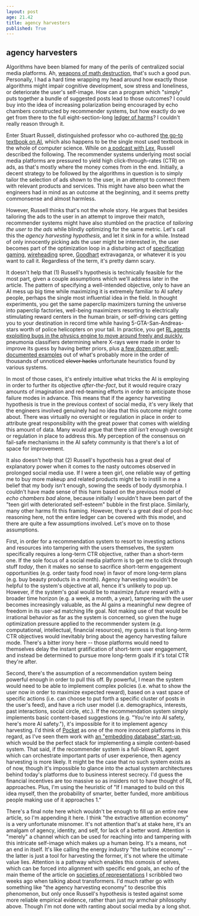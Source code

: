 ```yaml
---
layout: post
age: 21.42
title: agency harvesters
published: True
---
```


## agency harvesters

Algorithms have been blamed for many of the perils of centralized social media platforms. Ah, [weapons of math destruction](https://en.wikipedia.org/wiki/Weapons_of_Math_Destruction), that's such a good pun. Personally, I had a hard time wrapping my head around how exactly those algorithms might impair cognitive development, sow stress and loneliness, or deteriorate the user's self-image. How can a program which "simply" puts together a bundle of suggested posts lead to those outcomes? I could buy into the idea of increasing polarization being encouraged by echo chambers constructed by recommender systems, but how exactly do we get from there to the full eight-section-long [ledger of harms](https://ledger.humanetech.com/)? I couldn't really reason through it.

Enter Stuart Russell, distinguished professor who co-authored [the go-to textbook on AI](http://aima.cs.berkeley.edu/), which also happens to be the single most used textbook in the whole of computer science. While on [a podcast with Lex](https://www.youtube.com/watch?v=KsZI5oXBC0k), Russell described the following. The recommender systems underlying most social media platforms are pressured to yield high click-through-rates (CTR) on ads, as that's mostly where the money comes from in the end. Initially, a decent strategy to be followed by the algorithms in question is to simply tailor the selection of ads shown to the user, in an attempt to connect them with relevant products and services. This might have also been what the engineers had in mind as an outcome at the beginning, and it seems pretty commonsense and almost harmless.

However, Russell thinks that's not the whole story. He argues that besides tailoring the ads to the user in an attempt to improve their match, recommender systems might have also stumbled on the practice of _tailoring the user to the ads_ while blindly optimizing for the same metric. Let's call this the _agency harvesting hypothesis_, and let it sink in for a while. Instead of only innocently picking ads the user might be interested in, the user becomes part of the optimization loop in a disturbing act of [specification gaming](https://www.lesswrong.com/posts/AanbbjYr5zckMKde7/specification-gaming-examples-in-ai-1), [wireheading](https://www.lesswrong.com/tag/wireheading/) spree, [Goodhart](https://www.lesswrong.com/tag/goodhart-s-law) extravaganza, or whatever it is you want to call it. Regardless of the term, it's pretty damn scary.

It doesn't help that (1) Russell's hypothesis is technically feasible for the most part, given a couple assumptions which we'll address later in the article. The pattern of specifying a well-intended objective, only to have an AI mess up big time while maximizing it is extremely familiar to AI safety people, perhaps the single most influential idea in the field. In thought experiments, you get the same paperclip maximizers turning the universe into paperclip factories, well-being maximizers resorting to electrically stimulating reward centers in the human brain, or self-driving cars getting you to your destination in record time while having 5-GTA-San-Andreas-stars worth of police helicopters on your tail. In practice, you get [RL agents exploiting bugs in the physics engine to move around freely and quickly](https://www.youtube.com/watch?v=Lu56xVlZ40M), pneumonia classifiers determining where X-rays were made in order to improve its guess by having better priors, plus [a few dozen other well-documented examples](https://docs.google.com/spreadsheets/d/e/2PACX-1vRPiprOaC3HsCf5Tuum8bRfzYUiKLRqJmbOoC-32JorNdfyTiRRsR7Ea5eWtvsWzuxo8bjOxCG84dAg/pubhtml) out of what's probably more in the order of thousands of unnoticed ~~clever hacks~~ unfortunate heuristics found by various systems.

In most of those cases, it's entirely intuitive what tricks the AI is employing in order to further its objective _after-the-fact_, but it would require crazy amounts of imagination and red-teaming efforts in order to anticipate those failure modes in advance. This means that if the agency harvesting hypothesis is true in the previous context of social media, it's very likely that the engineers involved genuinely had no idea that this outcome might come about. There was virtually no oversight or regulation in place in order to attribute great responsibility with the great power that comes with wielding this amount of data. Many would argue that there _still isn't_ enough oversight or regulation in place to address this. My perception of the consensus on fail-safe mechanisms in the AI safety community is that there's a lot of space for improvement.

It also doesn't help that (2) Russell's hypothesis has a great deal of explanatory power when it comes to the nasty outcomes observed in prolonged social media use. If I were a teen girl, one reliable way of getting me to buy more makeup and related products might be to instill in me a belief that my body isn't enough, sowing the seeds of body dysmorphia. I couldn't have made sense of this harm based on the previous model of _echo chambers bad_ alone, because initially I wouldn't have been part of the "teen girl with deteriorated self-esteem" bubble in the first place. Similarly, many other harms fit this framing. However, there's a great deal of post-hoc reasoning here, not the entire ledger can be covered with this model, and there are quite a few assumptions involved. Let's move on to those assumptions.

First, in order for a recommendation system to resort to investing actions and resources into tampering with the users themselves, the system specifically requires a long-term CTR objective, rather than a short-term one. If the sole focus of a social media platform is to get me to click through stuff _today_, then it makes no sense to sacrifice short-term engagement opportunities (e.g. order tasty food now) in favor of more long-term plans (e.g. buy beauty products in a month). Agency harvesting wouldn't be helpful to the system's objective at all, hence it's unlikely to pop up. However, if the system's goal would be to maximize _future_ reward with a broader time horizon (e.g. a week, a month, a year), tampering with the user becomes increasingly valuable, as the AI gains a meaningful new degree of freedom in its user-ad matching life goal. Not making use of that would be irrational behavior as far as the system is concerned, so given the huge optimization pressure applied to the recommender system (e.g. computational, intellectual, financial resources), my guess is that long-term CTR objectives would inevitably bring about the agency harvesting failure mode. There's a bitter irony here -- those platforms would need to themselves delay the instant gratification of short-term user engagement, and instead be determined to pursue more long-term goals if it's total CTR they're after.

Second, there's the assumption of a recommendation system being powerful enough in order to pull this off. By powerful, I mean the system would need to be able to implement complex policies (i.e. what to show the user now in order to maximize expected reward), based on a vast space of specific actions (i.e. can choose to put forth a specific cluster of posts in the user's feed), and have a rich user model (i.e. demographics, interests, past interactions, social circle, etc.). If the recommendation system simply implements basic content-based suggestions (e.g. "You're into AI safety, here's more AI safety."), it's impossible for it to implement agency harvesting. I'd think of [Pocket](https://getpocket.com/en/) as one of the more innocent platforms in this regard, as I've seen them work with [an "embedding database" start-up](https://www.pinecone.io/), which would be the perfect stack for implementing a simple content-based system. That said, if the recommender system is a full-blown RL agent which can orchestrate important parts of user experience, then agency harvesting is more likely. It might be the case that no such system exists as of now, though it's impossible to glance into the actual system architectures behind today's platforms due to business interest secrecy. I'd guess the financial incentives are too massive so as insiders not to have thought of RL approaches. Plus, I'm using the heuristic of "If I managed to build on this idea myself, then the probability of smarter, better funded, more ambitious people making use of it approaches 1."

There's a final note here which wouldn't be enough to fill up an entire new article, so I'm appending it here. I think "the extractive attention economy" is a very unfortunate misnomer. It's not attention that's at stake here, it's an amalgam of agency, identity, and self, for lack of a better word. Attention is "merely" a channel which can be used for reaching into and tampering with this intricate self-image which makes up a human being. It's a means, not an end in itself. It's like calling the energy industry "the turbine economy" -- the latter is just a tool for harvesting the former, it's not where the ultimate value lies. Attention is a pathway which enables this osmosis of selves, which can be forced into alignment with specific end goals, an echo of the main theme of the article on [societies of representations](/reflections/societies-of-representations) I scribbled two weeks ago when talking about transformers. I'd much rather go with something like "the agency harvesting economy" to describe this phenomenon, but only once Russell's hypothesis is tested against some more reliable empirical evidence, rather than just my armchair philosophy above. Though I'm not done with ranting about social media by a long shot.
